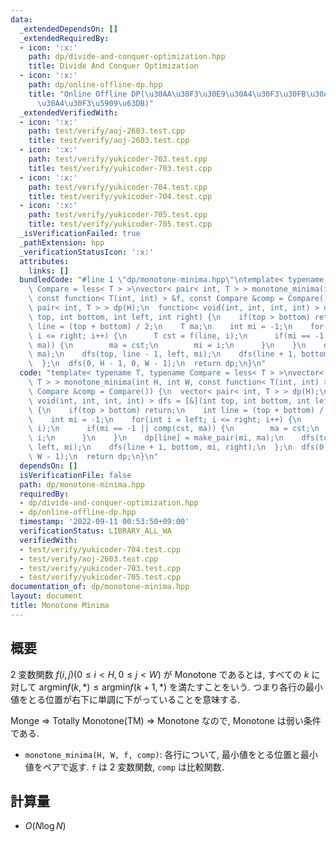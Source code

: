 ```yaml
---
data:
  _extendedDependsOn: []
  _extendedRequiredBy:
  - icon: ':x:'
    path: dp/divide-and-conquer-optimization.hpp
    title: Divide And Conquer Optimization
  - icon: ':x:'
    path: dp/online-offline-dp.hpp
    title: "Online Offline DP(\u30AA\u30F3\u30E9\u30A4\u30F3\u30FB\u30AA\u30D5\u30E9\
      \u30A4\u30F3\u5909\u63DB)"
  _extendedVerifiedWith:
  - icon: ':x:'
    path: test/verify/aoj-2603.test.cpp
    title: test/verify/aoj-2603.test.cpp
  - icon: ':x:'
    path: test/verify/yukicoder-703.test.cpp
    title: test/verify/yukicoder-703.test.cpp
  - icon: ':x:'
    path: test/verify/yukicoder-704.test.cpp
    title: test/verify/yukicoder-704.test.cpp
  - icon: ':x:'
    path: test/verify/yukicoder-705.test.cpp
    title: test/verify/yukicoder-705.test.cpp
  _isVerificationFailed: true
  _pathExtension: hpp
  _verificationStatusIcon: ':x:'
  attributes:
    links: []
  bundledCode: "#line 1 \"dp/monotone-minima.hpp\"\ntemplate< typename T, typename\
    \ Compare = less< T > >\nvector< pair< int, T > > monotone_minima(int H, int W,\
    \ const function< T(int, int) > &f, const Compare &comp = Compare()) {\n  vector<\
    \ pair< int, T > > dp(H);\n  function< void(int, int, int, int) > dfs = [&](int\
    \ top, int bottom, int left, int right) {\n    if(top > bottom) return;\n    int\
    \ line = (top + bottom) / 2;\n    T ma;\n    int mi = -1;\n    for(int i = left;\
    \ i <= right; i++) {\n      T cst = f(line, i);\n      if(mi == -1 || comp(cst,\
    \ ma)) {\n        ma = cst;\n        mi = i;\n      }\n    }\n    dp[line] = make_pair(mi,\
    \ ma);\n    dfs(top, line - 1, left, mi);\n    dfs(line + 1, bottom, mi, right);\n\
    \  };\n  dfs(0, H - 1, 0, W - 1);\n  return dp;\n}\n"
  code: "template< typename T, typename Compare = less< T > >\nvector< pair< int,\
    \ T > > monotone_minima(int H, int W, const function< T(int, int) > &f, const\
    \ Compare &comp = Compare()) {\n  vector< pair< int, T > > dp(H);\n  function<\
    \ void(int, int, int, int) > dfs = [&](int top, int bottom, int left, int right)\
    \ {\n    if(top > bottom) return;\n    int line = (top + bottom) / 2;\n    T ma;\n\
    \    int mi = -1;\n    for(int i = left; i <= right; i++) {\n      T cst = f(line,\
    \ i);\n      if(mi == -1 || comp(cst, ma)) {\n        ma = cst;\n        mi =\
    \ i;\n      }\n    }\n    dp[line] = make_pair(mi, ma);\n    dfs(top, line - 1,\
    \ left, mi);\n    dfs(line + 1, bottom, mi, right);\n  };\n  dfs(0, H - 1, 0,\
    \ W - 1);\n  return dp;\n}\n"
  dependsOn: []
  isVerificationFile: false
  path: dp/monotone-minima.hpp
  requiredBy:
  - dp/divide-and-conquer-optimization.hpp
  - dp/online-offline-dp.hpp
  timestamp: '2022-09-11 00:53:50+09:00'
  verificationStatus: LIBRARY_ALL_WA
  verifiedWith:
  - test/verify/yukicoder-704.test.cpp
  - test/verify/aoj-2603.test.cpp
  - test/verify/yukicoder-703.test.cpp
  - test/verify/yukicoder-705.test.cpp
documentation_of: dp/monotone-minima.hpp
layout: document
title: Monotone Minima
---
```


## 概要

$2$ 変数関数 $f(i, j) (0 \leq i \lt H, 0 \leq j \lt W)$ が Monotone であるとは, すべての $k$ に対して $\mathrm{argmin} f(k, *) \leq \mathrm{argmin} f(k + 1, *)$ を満たすことをいう. つまり各行の最小値をとる位置が右下に単調に下がっていることを意味する.

Monge $\Rightarrow$ Totally Monotone(TM) $\Rightarrow$ Monotone なので, Monotone は弱い条件である.

* `monotone_minima(H, W, f, comp)`: 各行について, 最小値をとる位置と最小値をペアで返す. `f` は $2$ 変数関数, `comp` は比較関数.

## 計算量

* $O(N \log N)$
